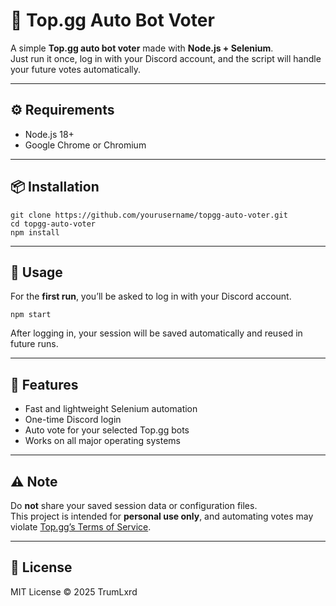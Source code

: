 
# 🤖 Top.gg Auto Bot Voter

A simple **Top.gg auto bot voter** made with **Node.js + Selenium**.  
Just run it once, log in with your Discord account, and the script will handle your future votes automatically.

---

## ⚙️ Requirements
- Node.js 18+
- Google Chrome or Chromium

---

## 📦 Installation

```
git clone https://github.com/yourusername/topgg-auto-voter.git
cd topgg-auto-voter
npm install
```

---

## 🚀 Usage

For the **first run**, you’ll be asked to log in with your Discord account.

```
npm start
```

After logging in, your session will be saved automatically and reused in future runs.

---

## 🧩 Features
- Fast and lightweight Selenium automation  
- One-time Discord login  
- Auto vote for your selected Top.gg bots  
- Works on all major operating systems  

---

## ⚠️ Note
Do **not** share your saved session data or configuration files.  
This project is intended for **personal use only**, and automating votes may violate [Top.gg’s Terms of Service](https://top.gg/terms).  

---

## 📜 License
MIT License © 2025 TrumLxrd
```
